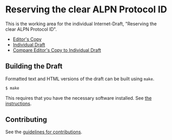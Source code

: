 # Reserving the clear ALPN Protocol ID

This is the working area for the individual Internet-Draft, "Reserving the clear ALPN Protocol ID".

* [Editor's Copy](https://LPardue.github.io/draft-pardue-httpbis-dont-be-clear/#go.draft-pardue-httpbis-dont-be-clear.html)
* [Individual Draft](https://tools.ietf.org/html/draft-pardue-httpbis-dont-be-clear)
* [Compare Editor's Copy to Individual Draft](https://LPardue.github.io/draft-pardue-httpbis-dont-be-clear/#go.draft-pardue-httpbis-dont-be-clear.diff)

## Building the Draft

Formatted text and HTML versions of the draft can be built using `make`.

```sh
$ make
```

This requires that you have the necessary software installed.  See
[the instructions](https://github.com/martinthomson/i-d-template/blob/master/doc/SETUP.md).


## Contributing

See the
[guidelines for contributions](https://github.com/LPardue/draft-pardue-httpbis-dont-be-clear/blob/main/CONTRIBUTING.md).
